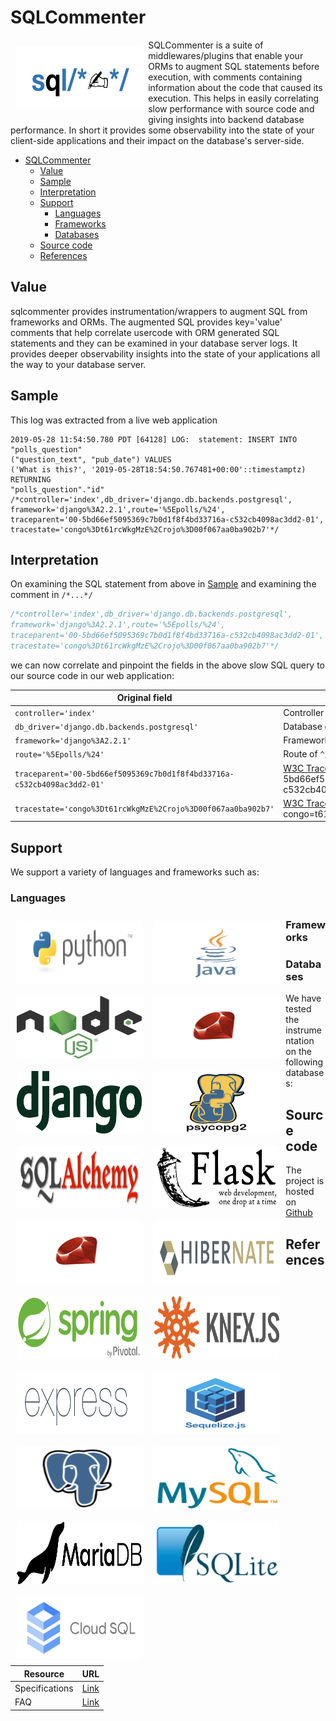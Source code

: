 # SQLCommenter

![](images/sqlcommenter_logo.png)

SQLCommenter is a suite of middlewares/plugins that enable your ORMs to augment SQL statements before execution, with comments containing
information about the code that caused its execution. This helps in easily correlating slow performance with source code and giving insights into backend database performance. In short it provides some observability into the state of your client-side applications and their impact on the database's server-side.

- [SQLCommenter](#sqlcommenter)
  - [Value](#value)
  - [Sample](#sample)
  - [Interpretation](#interpretation)
  - [Support](#support)
    - [Languages](#languages)
    - [Frameworks](#frameworks)
    - [Databases](#databases)
  - [Source code](#source-code)
  - [References](#references)

## Value
sqlcommenter provides instrumentation/wrappers to augment SQL from frameworks and ORMs. The augmented SQL provides key='value' comments
that help correlate usercode with ORM generated SQL statements and they can be examined in your database server logs. It provides deeper
observability insights into the state of your applications all the way to your database server.

## Sample

This log was extracted from a live web application

```shell
2019-05-28 11:54:50.780 PDT [64128] LOG:  statement: INSERT INTO "polls_question"
("question_text", "pub_date") VALUES
('What is this?', '2019-05-28T18:54:50.767481+00:00'::timestamptz) RETURNING
"polls_question"."id" /*controller='index',db_driver='django.db.backends.postgresql',
framework='django%3A2.2.1',route='%5Epolls/%24',
traceparent='00-5bd66ef5095369c7b0d1f8f4bd33716a-c532cb4098ac3dd2-01',
tracestate='congo%3Dt61rcWkgMzE%2Crojo%3D00f067aa0ba902b7'*/
```

## Interpretation

On examining the SQL statement from above in [Sample](#sample) and examining the comment in `/*...*/`
```sql
/*controller='index',db_driver='django.db.backends.postgresql',
framework='django%3A2.2.1',route='%5Epolls/%24',
traceparent='00-5bd66ef5095369c7b0d1f8f4bd33716a-c532cb4098ac3dd2-01',
tracestate='congo%3Dt61rcWkgMzE%2Crojo%3D00f067aa0ba902b7'*/
```

we can now correlate and pinpoint the fields in the above slow SQL query to our source code in our web application:

Original field|Interpretation
---|----
`controller='index'`|Controller name `^/polls/$`
`db_driver='django.db.backends.postgresql'`|Database driver `django.db.backends.postgresql`
`framework='django%3A2.2.1'`|Framework version of `django 2.2.1`
`route='%5Epolls/%24'`|Route of `^/polls/$`
`traceparent='00-5bd66ef5095369c7b0d1f8f4bd33716a-c532cb4098ac3dd2-01'`|[W3C TraceContext.Traceparent](https://www.w3.org/TR/trace-context/#traceparent-field) of '00-5bd66ef5095369c7b0d1f8f4bd33716a-c532cb4098ac3dd2-01'
`tracestate='congo%3Dt61rcWkgMzE%2Crojo%3D00f067aa0ba902b7'`|[W3C TraceContext.Tracestate](https://www.w3.org/TR/trace-context/#tracestate-field) with entries congo=t61rcWkgMzE,rojo=00f067aa0ba902b7

## Support
We support a variety of languages and frameworks such as:

### Languages
[![](images/python-logo.png)](python/)
[![](images/java-logo.png)](java/)
[![](images/nodejs-logo.png)](node-js/)
[![](images/ruby-logo.png)](ruby/)


### Frameworks
[![](images/django-logo.png)](python/django)
[![](images/psycopg2-logo.png)](python/psycopg2)
[![](images/sqlalchemy-logo.png)](python/SQLAlchemy)
[![](images/flask-logo.png)](python/flask)
[![](images/ruby-logo.png)](ruby)
[![](images/hibernate-logo.png)](java/hibernate)
[![](images/spring-logo.png)](java/spring)
[![](images/knex-logo.png)](node-js/knex)
[![](images/express_js-logo.png)](node-js/express)
[![](images/sequelize-logo.png)](node-js/sequelize)

<style>
    img {
        float: left;
        margin: 2%;
        width: 200px;
        height:100px;
    }

    img[src*='sequelize-logo.png']
    {
        float:none;
    }

</style>

### Databases

We have tested the instrumentation on the following databases:

[![](images/postgresql-logo.png)](databases/postgresql)

[![](images/mysql-logo.png)](databases/mysql)

[![](images/mariadb-logo.png)](databases/mariadb)

[![](images/sqlite-logo.png)](https://sqlite.org/cli.html)

[![](images/cloud-sql-card.png)](https://cloud.google.com/sql/)


<style>
   
    img[src*='/cloud-sql-card.png'], img[src*='/ruby-logo.png'], img[src*='/sqlcommenter_logo.png']
    {
        float:none;
    }

</style>

## Source code
The project is hosted on [Github](https://github.com/open-telemetry/opentelemetry-sqlcommenter)

## References

Resource|URL
---|---
Specifications|[Link](specifications/)
FAQ|[Link](faq/)